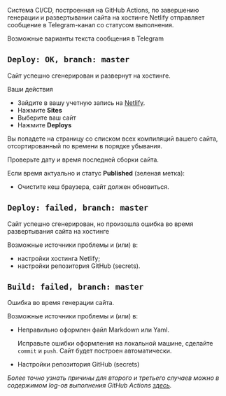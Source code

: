 Система CI/CD, построенная на GitHub Actions, по завершению генерации и развертывании сайта на хостинге Netlify отправляет сообщение в Telegram-канал со статусом выполнения.

Возможные варианты текста сообщения в Telegram

## `Deploy: OK, branch: master`

Сайт успешно сгенерирован и развернут на хостинге.


Ваши действия

- Зайдите в вашу учетную запись на [Netlify](https://netlify.com).
- Нажмите **Sites**
- Выберите ваш сайт
- Нажмите **Deploys**


Вы попадете на страницу со списком всех компиляций вашего сайта, отсортированный по времени в порядке убывания.


Проверьте дату и время последней сборки сайта. 

Если время актуально и статус **Published** (зеленая метка):

- Очистите кеш браузера, сайт должен обновиться.


## `Deploy: failed, branch: master`

Сайт успешно сгенерирован, но произошла ошибка во время развертывания сайта на хостинге

Возможные источники проблемы и (или) в:

- настройки хостинга Netlify;
- настройки репозитория GitHub (secrets).

## `Build: failed, branch: master`

Ошибка во время генерации сайта.

Возможные источники проблемы и (или) в:

- Неправильно оформлен файл Markdown или Yaml.

  Исправьте ошибки оформления на локальной машине, сделайте `commit` и `push`. Сайт будет построен автоматически.

- Настройки репозитория GitHub (secrets)


*Более точно узнать причины для второго и третьего случаев можно в содержимом log-ов выполнения GitHub Actions [здесь](https://github.com/alextim/s-bars/actions).*

